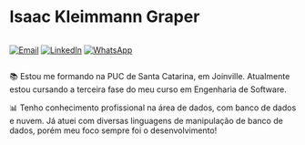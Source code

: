 # Isaac Kleimmann Graper

<div style="display: flex; align-items: center;">

[![Email](https://img.shields.io/badge/Email-isaac.graper%40gmail.com-white?logo=gmail)](mailto:isaac.graper@gmail.com)
[![LinkedIn](https://img.shields.io/badge/LinkedIn-isaac--graper-white?logo=linkedin)](https://www.linkedin.com/in/seu-perfil)
[![WhatsApp](https://img.shields.io/badge/WhatsApp-Chat-green?logo=whatsapp)](https://wa.me/5547997754529)

</div>

📚 Estou me formando na PUC de Santa Catarina, em Joinville. Atualmente estou cursando a terceira fase do meu curso em Engenharia de Software. 

📊 Tenho conhecimento profissional na área de dados, com banco de dados e nuvem. Já atuei com diversas linguagens de manipulação de banco de dados, porém meu foco sempre foi o desenvolvimento!
